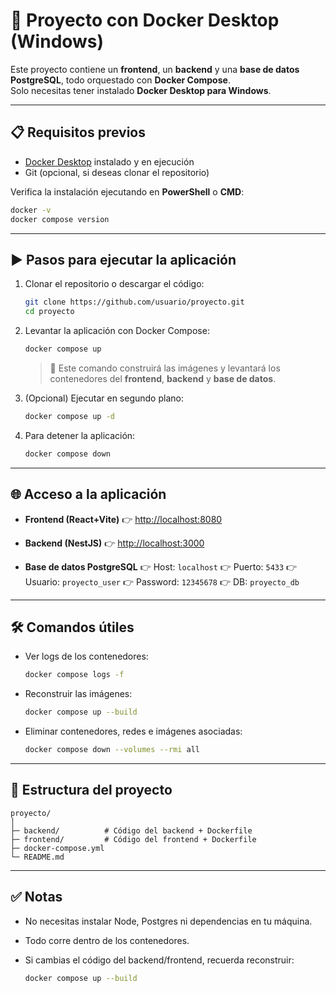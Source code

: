 
# 🚀 Proyecto con Docker Desktop (Windows)

Este proyecto contiene un **frontend**, un **backend** y una **base de datos PostgreSQL**, todo orquestado con **Docker Compose**.  
Solo necesitas tener instalado **Docker Desktop para Windows**.

---

## 📋 Requisitos previos

- [Docker Desktop](https://www.docker.com/products/docker-desktop) instalado y en ejecución  
- Git (opcional, si deseas clonar el repositorio)

Verifica la instalación ejecutando en **PowerShell** o **CMD**:

```bash
docker -v
docker compose version
````

---

## ▶️ Pasos para ejecutar la aplicación

1. Clonar el repositorio o descargar el código:

   ```bash
   git clone https://github.com/usuario/proyecto.git
   cd proyecto
   ```

2. Levantar la aplicación con Docker Compose:

   ```bash
   docker compose up
   ```

   > 🔹 Este comando construirá las imágenes y levantará los contenedores del **frontend**, **backend** y **base de datos**.

3. (Opcional) Ejecutar en segundo plano:

   ```bash
   docker compose up -d
   ```

4. Para detener la aplicación:

   ```bash
   docker compose down
   ```

---

## 🌐 Acceso a la aplicación

* **Frontend (React+Vite)**
  👉 [http://localhost:8080](http://localhost:8080)

* **Backend (NestJS)**
  👉 [http://localhost:3000](http://localhost:3000)

* **Base de datos PostgreSQL**
  👉 Host: `localhost`
  👉 Puerto: `5433`
  👉 Usuario: `proyecto_user`
  👉 Password: `12345678`
  👉 DB: `proyecto_db`

---

## 🛠️ Comandos útiles

* Ver logs de los contenedores:

  ```bash
  docker compose logs -f
  ```

* Reconstruir las imágenes:

  ```bash
  docker compose up --build
  ```

* Eliminar contenedores, redes e imágenes asociadas:

  ```bash
  docker compose down --volumes --rmi all
  ```

---

## 📂 Estructura del proyecto

```
proyecto/
│
├─ backend/          # Código del backend + Dockerfile
├─ frontend/         # Código del frontend + Dockerfile
├─ docker-compose.yml
└─ README.md
```

---

## ✅ Notas

* No necesitas instalar Node, Postgres ni dependencias en tu máquina.
* Todo corre dentro de los contenedores.
* Si cambias el código del backend/frontend, recuerda reconstruir:

  ```bash
  docker compose up --build
  ```

```


